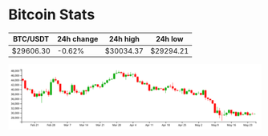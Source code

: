 # Bitcoin Stats

BTC/USDT|24h change|24h high|24h low|
|---|---|---|---|
|$29606.30|-0.62%|$30034.37|$29294.21|

<img src="./chart.svg">
